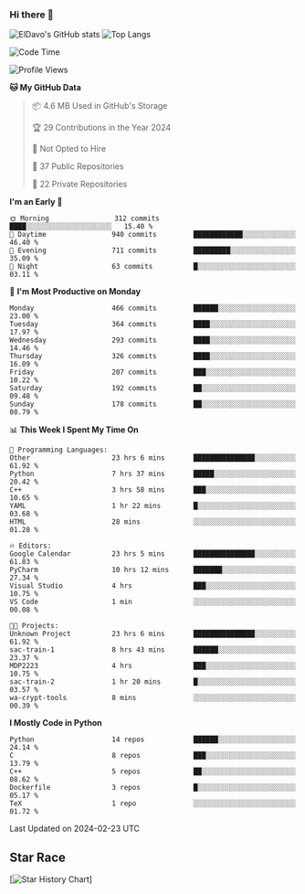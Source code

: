 ### Hi there 👋
![ElDavo's GitHub stats](https://github-readme-stats.vercel.app/api?username=ElDavoo&show_icons=true&theme=chartreuse-dark)
![Top Langs](https://github-readme-stats.vercel.app/api/top-langs/?username=ElDavoo&theme=chartreuse-dark&layout=compact)

<!--START_SECTION:waka-->
![Code Time](http://img.shields.io/badge/Code%20Time-973%20hrs%2047%20mins-blue)

![Profile Views](http://img.shields.io/badge/Profile%20Views-0-blue)

**🐱 My GitHub Data** 

> 📦 4.6 MB Used in GitHub's Storage 
 > 
> 🏆 29 Contributions in the Year 2024
 > 
> 🚫 Not Opted to Hire
 > 
> 📜 37 Public Repositories 
 > 
> 🔑 22 Private Repositories 
 > 
**I'm an Early 🐤** 

```text
🌞 Morning                312 commits         ████░░░░░░░░░░░░░░░░░░░░░   15.40 % 
🌆 Daytime                940 commits         ████████████░░░░░░░░░░░░░   46.40 % 
🌃 Evening                711 commits         █████████░░░░░░░░░░░░░░░░   35.09 % 
🌙 Night                  63 commits          █░░░░░░░░░░░░░░░░░░░░░░░░   03.11 % 
```
📅 **I'm Most Productive on Monday** 

```text
Monday                   466 commits         ██████░░░░░░░░░░░░░░░░░░░   23.00 % 
Tuesday                  364 commits         ████░░░░░░░░░░░░░░░░░░░░░   17.97 % 
Wednesday                293 commits         ████░░░░░░░░░░░░░░░░░░░░░   14.46 % 
Thursday                 326 commits         ████░░░░░░░░░░░░░░░░░░░░░   16.09 % 
Friday                   207 commits         ███░░░░░░░░░░░░░░░░░░░░░░   10.22 % 
Saturday                 192 commits         ██░░░░░░░░░░░░░░░░░░░░░░░   09.48 % 
Sunday                   178 commits         ██░░░░░░░░░░░░░░░░░░░░░░░   08.79 % 
```


📊 **This Week I Spent My Time On** 

```text
💬 Programming Languages: 
Other                    23 hrs 6 mins       ███████████████░░░░░░░░░░   61.92 % 
Python                   7 hrs 37 mins       █████░░░░░░░░░░░░░░░░░░░░   20.42 % 
C++                      3 hrs 58 mins       ███░░░░░░░░░░░░░░░░░░░░░░   10.65 % 
YAML                     1 hr 22 mins        █░░░░░░░░░░░░░░░░░░░░░░░░   03.68 % 
HTML                     28 mins             ░░░░░░░░░░░░░░░░░░░░░░░░░   01.28 % 

🔥 Editors: 
Google Calendar          23 hrs 5 mins       ███████████████░░░░░░░░░░   61.83 % 
PyCharm                  10 hrs 12 mins      ███████░░░░░░░░░░░░░░░░░░   27.34 % 
Visual Studio            4 hrs               ███░░░░░░░░░░░░░░░░░░░░░░   10.75 % 
VS Code                  1 min               ░░░░░░░░░░░░░░░░░░░░░░░░░   00.08 % 

🐱‍💻 Projects: 
Unknown Project          23 hrs 6 mins       ███████████████░░░░░░░░░░   61.92 % 
sac-train-1              8 hrs 43 mins       ██████░░░░░░░░░░░░░░░░░░░   23.37 % 
MDP2223                  4 hrs               ███░░░░░░░░░░░░░░░░░░░░░░   10.75 % 
sac-train-2              1 hr 20 mins        █░░░░░░░░░░░░░░░░░░░░░░░░   03.57 % 
wa-crypt-tools           8 mins              ░░░░░░░░░░░░░░░░░░░░░░░░░   00.39 % 
```

**I Mostly Code in Python** 

```text
Python                   14 repos            ██████░░░░░░░░░░░░░░░░░░░   24.14 % 
C                        8 repos             ███░░░░░░░░░░░░░░░░░░░░░░   13.79 % 
C++                      5 repos             ██░░░░░░░░░░░░░░░░░░░░░░░   08.62 % 
Dockerfile               3 repos             █░░░░░░░░░░░░░░░░░░░░░░░░   05.17 % 
TeX                      1 repo              ░░░░░░░░░░░░░░░░░░░░░░░░░   01.72 % 
```




 Last Updated on 2024-02-23 UTC
<!--END_SECTION:waka-->

## Star Race

[![Star History Chart](https://api.star-history.com/svg?repos=ElDavoo/WhatsApp-Crypt14-Crypt15-Decrypter,ElDavoo/TuringOS,EliteAndroidApps/WhatsApp-Crypt12-Decrypter,KnugiHK/Whatsapp-Chat-Exporter&type=Date)]
